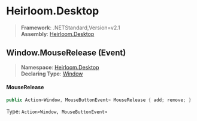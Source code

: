# Heirloom.Desktop

> **Framework**: .NETStandard,Version=v2.1  
> **Assembly**: [Heirloom.Desktop][0]

## Window.MouseRelease (Event)

> **Namespace**: [Heirloom.Desktop][0]  
> **Declaring Type**: [Window][1]

#### MouseRelease

```cs
public Action<Window, MouseButtonEvent> MouseRelease { add; remove; }
```

Type: `Action<Window, MouseButtonEvent>`

[0]: ../../../Heirloom.Desktop.md
[1]: ../Window.md
